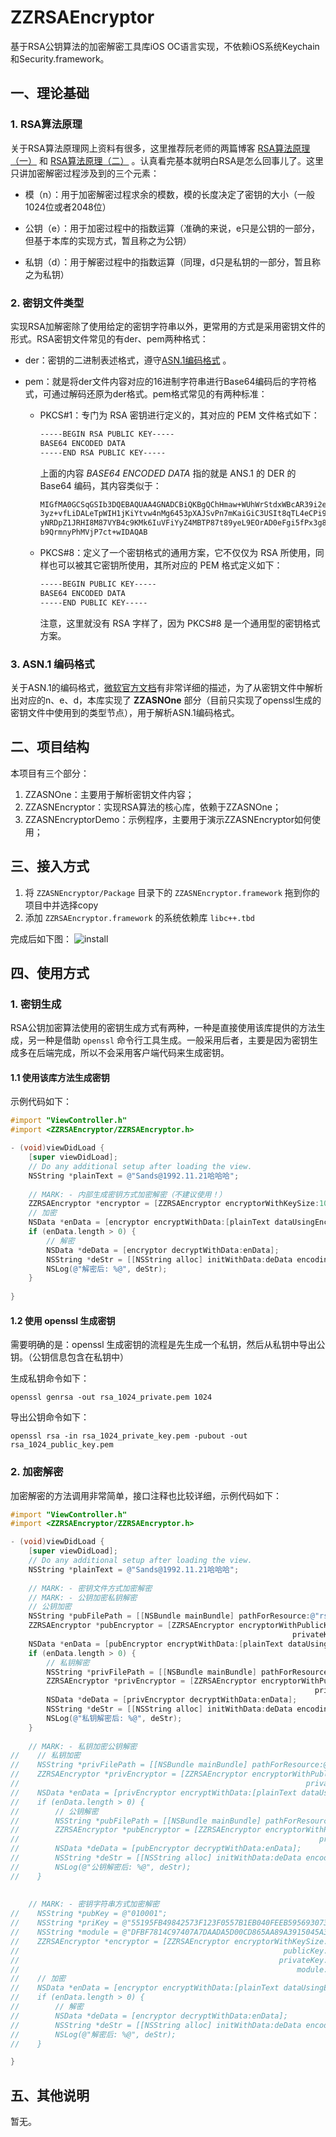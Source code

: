 # ZZRSAEncryptor

基于RSA公钥算法的加密解密工具库iOS OC语言实现，不依赖iOS系统Keychain和Security.framework。


## 一、理论基础


### 1. RSA算法原理

关于RSA算法原理网上资料有很多，这里推荐阮老师的两篇博客 [RSA算法原理（一）](https://www.ruanyifeng.com/blog/2013/06/rsa_algorithm_part_one.html) 和 [RSA算法原理（二）](https://www.ruanyifeng.com/blog/2013/06/rsa_algorithm_part_two.html) 。认真看完基本就明白RSA是怎么回事儿了。这里只讲加密解密过程涉及到的三个元素：

- 模（n）：用于加密解密过程求余的模数，模的长度决定了密钥的大小（一般1024位或者2048位）

- 公钥（e）：用于加密过程中的指数运算（准确的来说，e只是公钥的一部分，但基于本库的实现方式，暂且称之为公钥）

- 私钥（d）：用于解密过程中的指数运算（同理，d只是私钥的一部分，暂且称之为私钥）

  

### 2. 密钥文件类型

实现RSA加解密除了使用给定的密钥字符串以外，更常用的方式是采用密钥文件的形式。RSA密钥文件常见的有der、pem两种格式：

- der：密钥的二进制表述格式，遵守[ASN.1编码格式](https://docs.microsoft.com/en-us/windows/win32/seccertenroll/about-asn-1-type-system) 。

- pem：就是将der文件内容对应的16进制字符串进行Base64编码后的字符格式，可通过解码还原为der格式。pem格式常见的有两种标准：

  - PKCS#1：专门为 RSA 密钥进行定义的，其对应的 PEM 文件格式如下：

    ~~~tex
    -----BEGIN RSA PUBLIC KEY-----
    BASE64 ENCODED DATA
    -----END RSA PUBLIC KEY-----
    ~~~

    上面的内容 *BASE64 ENCODED DATA* 指的就是 ANS.1 的 DER 的 Base64 编码，其内容类似于：

    ~~~tex
    MIGfMA0GCSqGSIb3DQEBAQUAA4GNADCBiQKBgQChHmaw+WUhWrStdxWBcAR39i2e  
    3yz+vfLiDALeTpWIH1jKiYtvw4nMg6453pXAJSvPn7mKaiGiC3USIt8qTL4eCPi9  
    yNRDpZ1JRHI8M87VYB4c9KMk6IuVFiYyZ4MBTP87t89yeL9EOrAD0eFgi5fPx3g8  
    b9QrmnyPhMVjP7ct+wIDAQAB
    ~~~

    

  - PKCS#8：定义了一个密钥格式的通用方案，它不仅仅为 RSA 所使用，同样也可以被其它密钥所使用，其所对应的 PEM 格式定义如下：

    ~~~tex
    -----BEGIN PUBLIC KEY-----
    BASE64 ENCODED DATA
    -----END PUBLIC KEY-----
    ~~~

    注意，这里就没有 RSA 字样了，因为 PKCS#8 是一个通用型的密钥格式方案。



### 3. ASN.1 编码格式

关于ASN.1的编码格式，[微软官方文档](https://docs.microsoft.com/en-us/windows/win32/seccertenroll/about-der-encoding-of-asn-1-types)有非常详细的描述，为了从密钥文件中解析出对应的n、e、d，本库实现了 **ZZASNOne** 部分（目前只实现了openssl生成的密钥文件中使用到的类型节点），用于解析ASN.1编码格式。



## 二、项目结构

本项目有三个部分：

1. ZZASNOne：主要用于解析密钥文件内容；
2. ZZASNEncryptor：实现RSA算法的核心库，依赖于ZZASNOne；
3. ZZASNEncryptorDemo：示例程序，主要用于演示ZZASNEncryptor如何使用；



## 三、接入方式

1. 将 `ZZASNEncryptor/Package` 目录下的 `ZZASNEncryptor.framework` 拖到你的项目中并选择copy
2. 添加 `ZZRSAEncryptor.framework` 的系统依赖库 `libc++.tbd`

完成后如下图：
![install](http://sandslee.tpddns.cn:9000/markdown/2021-11-18-lc5J3t-tE7YHB.png)


## 四、使用方式



### 1. 密钥生成

RSA公钥加密算法使用的密钥生成方式有两种，一种是直接使用该库提供的方法生成，另一种是借助 `openssl` 命令行工具生成。一般采用后者，主要是因为密钥生成多在后端完成，所以不会采用客户端代码来生成密钥。

#### 1.1 使用该库方法生成密钥

示例代码如下：

~~~objective-c
#import "ViewController.h"
#import <ZZRSAEncryptor/ZZRSAEncryptor.h>

- (void)viewDidLoad {
    [super viewDidLoad];
    // Do any additional setup after loading the view.
    NSString *plainText = @"Sands@1992.11.21哈哈哈";
    
    // MARK: - 内部生成密钥方式加密解密（不建议使用！）
    ZZRSAEncryptor *encryptor = [ZZRSAEncryptor encryptorWithKeySize:1024];
    // 加密
    NSData *enData = [encryptor encryptWithData:[plainText dataUsingEncoding:NSUTF8StringEncoding]];
    if (enData.length > 0) {
        // 解密
        NSData *deData = [encryptor decryptWithData:enData];
        NSString *deStr = [[NSString alloc] initWithData:deData encoding:NSUTF8StringEncoding];
        NSLog(@"解密后: %@", deStr);
    }
    
}

~~~



#### 1.2 使用 openssl 生成密钥

需要明确的是：openssl 生成密钥的流程是先生成一个私钥，然后从私钥中导出公钥。（公钥信息包含在私钥中）

生成私钥命令如下：

~~~shell
openssl genrsa -out rsa_1024_private.pem 1024
~~~

导出公钥命令如下：

~~~shell
openssl rsa -in rsa_1024_private_key.pem -pubout -out rsa_1024_public_key.pem
~~~


### 2. 加密解密

加密解密的方法调用非常简单，接口注释也比较详细，示例代码如下：

~~~objective-c
#import "ViewController.h"
#import <ZZRSAEncryptor/ZZRSAEncryptor.h>

- (void)viewDidLoad {
    [super viewDidLoad];
    // Do any additional setup after loading the view.
    NSString *plainText = @"Sands@1992.11.21哈哈哈";
    
    // MARK: - 密钥文件方式加密解密
    // MARK: - 公钥加密私钥解密
    // 公钥加密
    NSString *pubFilePath = [[NSBundle mainBundle] pathForResource:@"rsa_1024_public_key" ofType:@"pem"];
    ZZRSAEncryptor *pubEncryptor = [ZZRSAEncryptor encryptorWithPublicKeyFile:pubFilePath
                                                               privateKeyFile:nil];
    NSData *enData = [pubEncryptor encryptWithData:[plainText dataUsingEncoding:NSUTF8StringEncoding]];
    if (enData.length > 0) {
        // 私钥解密
        NSString *privFilePath = [[NSBundle mainBundle] pathForResource:@"rsa_1024_private_key_pkcs8" ofType:@"pem"];
        ZZRSAEncryptor *privEncryptor = [ZZRSAEncryptor encryptorWithPublicKeyFile:nil
                                                                    privateKeyFile:privFilePath];
        NSData *deData = [privEncryptor decryptWithData:enData];
        NSString *deStr = [[NSString alloc] initWithData:deData encoding:NSUTF8StringEncoding];
        NSLog(@"私钥解密后: %@", deStr);
    }
    
    // MARK: - 私钥加密公钥解密
//    // 私钥加密
//    NSString *privFilePath = [[NSBundle mainBundle] pathForResource:@"rsa_1024_private_key_pkcs8" ofType:@"pem"];
//    ZZRSAEncryptor *privEncryptor = [ZZRSAEncryptor encryptorWithPublicKeyFile:nil
//                                                                privateKeyFile:privFilePath];
//    NSData *enData = [privEncryptor encryptWithData:[plainText dataUsingEncoding:NSUTF8StringEncoding]];
//    if (enData.length > 0) {
//        // 公钥解密
//        NSString *pubFilePath = [[NSBundle mainBundle] pathForResource:@"rsa_1024_public_key" ofType:@"pem"];
//        ZZRSAEncryptor *pubEncryptor = [ZZRSAEncryptor encryptorWithPublicKeyFile:pubFilePath
//                                                                   privateKeyFile:nil];
//        NSData *deData = [pubEncryptor decryptWithData:enData];
//        NSString *deStr = [[NSString alloc] initWithData:deData encoding:NSUTF8StringEncoding];
//        NSLog(@"公钥解密后: %@", deStr);
//    }
    
    
    // MARK: - 密钥字符串方式加密解密
//    NSString *pubKey = @"010001";
//    NSString *priKey = @"55195FB49842573F123F0557B1EB040FEEB5956930735CE2983CF215B722BE22B13B067668F866F026D3E2D9F01714299700F874B565D19DF15D3BC862D96E596AA51E763C78181616B02C1328D8F92A27311F4301EAE0F4FF7B0DACC6E8452CD68F8E45DED7A40C711CF4CAEC7341847FF23A1ED426E349891B27846B5D8EF1";
//    NSString *module = @"DFBF7814C97407A7DAADA5D00CD865AA89A3915045A39482721431E680386B08457C93A979F043CA5311403FF403BDB37F5BD51643C4FF27C6EDDFCF044546A2A248BD71D05FE72EE0C00C8D8648481D4B3895B802AFD6F1C4462402311F0C9651CE0E15748E804A455B04CCD254CB26047962A08BDCC3751357111FCB4F7557";
//    ZZRSAEncryptor *encryptor = [ZZRSAEncryptor encryptorWithKeySize:1024
//                                                           publicKey:pubKey
//                                                          privateKey:priKey
//                                                              module:module];
//    // 加密
//    NSData *enData = [encryptor encryptWithData:[plainText dataUsingEncoding:NSUTF8StringEncoding]];
//    if (enData.length > 0) {
//        // 解密
//        NSData *deData = [encryptor decryptWithData:enData];
//        NSString *deStr = [[NSString alloc] initWithData:deData encoding:NSUTF8StringEncoding];
//        NSLog(@"解密后: %@", deStr);
//    }

}

~~~



## 五、其他说明

暂无。

